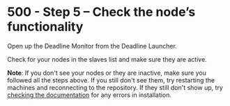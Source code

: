 # 500 - Step 5 – Check the node’s functionality

Open up the Deadline Monitor from the Deadline Launcher.

Check for your nodes in the slaves list and make sure they are active.

**Note**: If you don't see your nodes or they are inactive, make sure you followed all the steps above. If you still don't see them, try restarting the machines and reconnecting to the repository. If they still don't show up, try [checking the documentation](http://docs.thinkboxsoftware.com/products/deadline/9.0/1_User%20Manual/index.html?ref=blog.paperspace.com#deadline-version-documentation) for any errors in installation.
